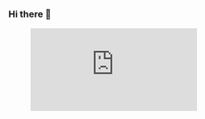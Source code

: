 ### Hi there 👋

<figure><embed src="https://wakatime.com/share/@Qeolvdxu/eeb3bb3e-2d25-42a6-a619-206ca3bcc07f.svg"></embed></figure>

<!--
**Qeolvdxu/qeolvdxu** is a ✨ _special_ ✨ repository because its `README.md` (this file) appears on your GitHub profile.

Here are some ideas to get you started:

- 🔭 I’m currently working on ...
- 🌱 I’m currently learning ...
- 👯 I’m looking to collaborate on ...
- 🤔 I’m looking for help with ...
- 💬 Ask me about ...
- 📫 How to reach me: ...
- 😄 Pronouns: ...
- ⚡ Fun fact: ...
-->
